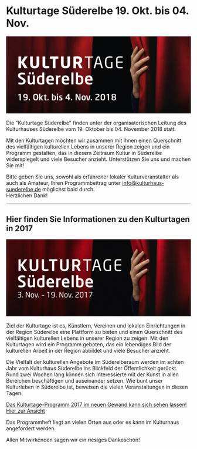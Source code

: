 # Kulturtage Süderelbe 19. Okt. bis 04. Nov. 

![](/img/kulturtage-2018-logo.jpg)

Die "Kulturtage Süderelbe" finden unter der organisatorischen Leitung des Kulturhauses Süderelbe 
vom 19. Oktober bis 04. November 2018 statt. 

Mit den Kulturtagen möchten wir zusammen mit Ihnen einen Querschnitt des vielfältigen kulturellen Lebens
in unserer Region zeigen und ein Programm gestalten, das in diesem Zeitraum Kultur in Süderelbe widerspiegelt 
und viele Besucher anzieht.  Unterstützen Sie uns und machen Sie mit! 
   
Bitte geben Sie uns, sowohl als erfahrener lokaler Kulturveranstalter als auch als Amateur, Ihren Programmbeitrag 
unter info@kulturhaus-suederelbe.de möglichst bald durch.  
Herzlichen Dank! 


___________________________________________________________________________________________________


## Hier finden Sie Informationen zu den Kulturtagen in 2017 

![](/img/kulturtage-suederelbe-2017-visual-Internet.jpg)

Ziel der Kulturtage ist es,  Künstlern, Vereinen und lokalen Einrichtungen in der Region Süderelbe
eine Plattform zu bieten und  einen Querschnitt des vielfältigen kulturellen Lebens in unserer Region zu zeigen.
Mit den Kulturtagen  wird ein Programm geboten, das ein lebendiges Bild der kulturellen Arbeit in der Region 
abbildet und viele Besucher anzieht.
 
Die Vielfalt der kulturellen Angebote im Süderelberaum werden im achten Jahr vom Kulturhaus Süderelbe ins
Blickfeld der Öffentlichkeit gerückt. Rund zwei Wochen lang können sich Interessierte mit der Kunst in allen
Bereichen beschäftigen und auseinander setzen. Wie bunt unser Kulturleben in Süderelbe ist, beweisen die vielen 
Veranstaltungen in diesen Tagen. 

[Das Kulturtage-Programm 2017 im neuen Gewand kann sich sehen lassen! Hier zur 
Ansicht](/downloads/KT-Heft-52-Seiten-rdz.pdf)

Das Programmheft liegt an vielen Orten aus oder es kann im Kulturhaus angefordert werden.

Allen Mitwirkenden sagen wir ein riesiges Dankeschön!
